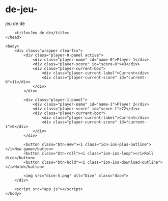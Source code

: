 # de-jeu-
jeu de dé
<!DOCTYPE html>
<html lang="en">
    <head>
        <meta charset="UTF-8">
        <link href="https://fonts.googleapis.com/css?family=Lato:100,300,600" rel="stylesheet" type="text/css">
        <link href="http://code.ionicframework.com/ionicons/2.0.1/css/ionicons.min.css" rel="stylesheet" type="text/css">
        <link type="text/css" rel="stylesheet" href="style.css">
        
        <title>Jeu de dé</title>
    </head>

    <body>
        <div class="wrapper clearfix">
            <div class="player-0-panel active">
                <div class="player-name" id="name-0">Player 1</div>
                <div class="player-score" id="score-0">43</div>
                <div class="player-current-box">
                    <div class="player-current-label">Current</div>
                    <div class="player-current-score" id="current-0">11</div>
                </div>
            </div>
            
            <div class="player-1-panel">
                <div class="player-name" id="name-1">Player 2</div>
                <div class="player-score" id="score-1">72</div>
                <div class="player-current-box">
                    <div class="player-current-label">Current</div>
                    <div class="player-current-score" id="current-1">0</div>
                </div>
            </div>
            
            <button class="btn-new"><i class="ion-ios-plus-outline"></i>New game</button>
            <button class="btn-roll"><i class="ion-ios-loop"></i>Roll dice</button>
            <button class="btn-hold"><i class="ion-ios-download-outline"></i>Hold</button>
            
            <img src="dice-5.png" alt="Dice" class="dice">
        </div>
        
        <script src="app.js"></script>
    </body>
</html>
